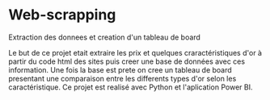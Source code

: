 # Web-scrapping
Extraction des donnees et creation d'un tableau de board



Le but de ce projet etait extraire les prix et quelques craractéristiques d'or à partir du code html des sites puis creer une base de données avec ces information.
Une fois la base est prete on cree un tableau de board presentant une comparaison entre les differents types d'or selon les caractéristique.
Ce projet est realisé avec Python et l'aplication Power BI.
